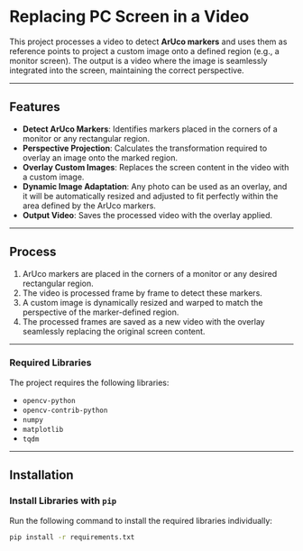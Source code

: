 # Replacing PC Screen in a Video

This project processes a video to detect **ArUco markers** and uses them as reference points to project a custom image onto a defined region (e.g., a monitor screen). The output is a video where the image is seamlessly integrated into the screen, maintaining the correct perspective.

---

## Features

- **Detect ArUco Markers**: Identifies markers placed in the corners of a monitor or any rectangular region.
- **Perspective Projection**: Calculates the transformation required to overlay an image onto the marked region.
- **Overlay Custom Images**: Replaces the screen content in the video with a custom image.
- **Dynamic Image Adaptation**: Any photo can be used as an overlay, and it will be automatically resized and adjusted to fit perfectly within the area defined by the ArUco markers.
- **Output Video**: Saves the processed video with the overlay applied.

---

## Process

1. ArUco markers are placed in the corners of a monitor or any desired rectangular region.
2. The video is processed frame by frame to detect these markers.
3. A custom image is dynamically resized and warped to match the perspective of the marker-defined region.
4. The processed frames are saved as a new video with the overlay seamlessly replacing the original screen content.


---

### Required Libraries

The project requires the following libraries:
- `opencv-python`
- `opencv-contrib-python`
- `numpy`
- `matplotlib`
- `tqdm`

---

## Installation

### Install Libraries with `pip`

Run the following command to install the required libraries individually:
```bash
pip install -r requirements.txt



